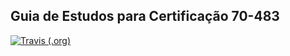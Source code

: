 ## Guia de Estudos para Certificação **70-483**

[![Travis (.org)](https://img.shields.io/travis/rikes/Guia-De-Estudos-Certificacao.svg?style=plastic)](https://github.com/rikes/Guia-De-Estudos-Certificacao)





